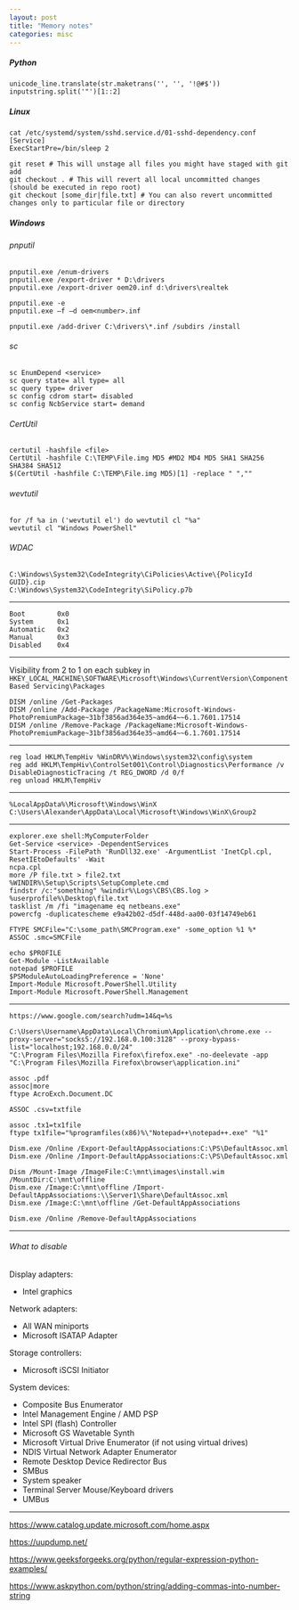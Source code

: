 ```yaml
---
layout: post
title: "Memory notes"
categories: misc
---
```

##### Python
```
unicode_line.translate(str.maketrans('', '', '!@#$'))
inputstring.split('"')[1::2]
```
##### Linux
```
cat /etc/systemd/system/sshd.service.d/01-sshd-dependency.conf
[Service]
ExecStartPre=/bin/sleep 2
```
```
git reset # This will unstage all files you might have staged with git add
git checkout . # This will revert all local uncommitted changes (should be executed in repo root)
git checkout [some_dir|file.txt] # You can also revert uncommitted changes only to particular file or directory
```
##### Windows
###### pnputil
```
pnputil.exe /enum-drivers
pnputil.exe /export-driver * D:\drivers
pnputil.exe /export-driver oem20.inf d:\drivers\realtek

pnputil.exe -e
pnputil.exe –f –d oem<number>.inf

pnputil.exe /add-driver C:\drivers\*.inf /subdirs /install
```
###### sc
```
sc EnumDepend <service>
sc query state= all type= all
sc query type= driver
sc config cdrom start= disabled
sc config NcbService start= demand

```
###### CertUtil
```
certutil -hashfile <file>
CertUtil -hashfile C:\TEMP\File.img MD5 #MD2 MD4 MD5 SHA1 SHA256 SHA384 SHA512
$(CertUtil -hashfile C:\TEMP\File.img MD5)[1] -replace " ",""
```
###### wevtutil
```
for /f %a in ('wevtutil el') do wevtutil cl "%a"
wevtutil cl "Windows PowerShell"
```
###### WDAC
```
C:\Windows\System32\CodeIntegrity\CiPolicies\Active\{PolicyId GUID}.cip
C:\Windows\System32\CodeIntegrity\SiPolicy.p7b
```
---
```
Boot        0x0
System      0x1
Automatic   0x2
Manual      0x3
Disabled    0x4
```
---
Visibility from 2 to 1 on each subkey in `HKEY_LOCAL_MACHINE\SOFTWARE\Microsoft\Windows\CurrentVersion\Component Based Servicing\Packages`
```
DISM /online /Get-Packages
DISM /online /Add-Package /PackageName:Microsoft-Windows-PhotoPremiumPackage~31bf3856ad364e35~amd64~~6.1.7601.17514
DISM /online /Remove-Package /PackageName:Microsoft-Windows-PhotoPremiumPackage~31bf3856ad364e35~amd64~~6.1.7601.17514
```
---
```
reg load HKLM\TempHiv %WinDRV%\Windows\system32\config\system
reg add HKLM\TempHiv\ControlSet001\Control\Diagnostics\Performance /v DisableDiagnosticTracing /t REG_DWORD /d 0/f
reg unload HKLM\TempHiv
```
---
```
%LocalAppData%\Microsoft\Windows\WinX
C:\Users\Alexander\AppData\Local\Microsoft\Windows\WinX\Group2
```
---
```
explorer.exe shell:MyComputerFolder
Get-Service <service> -DependentServices
Start-Process -FilePath 'RunDll32.exe' -ArgumentList 'InetCpl.cpl, ResetIEtoDefaults' -Wait
ncpa.cpl
more /P file.txt > file2.txt
%WINDIR%\Setup\Scripts\SetupComplete.cmd
findstr /c:"something" %windir%\Logs\CBS\CBS.log > %userprofile%\Desktop\file.txt
tasklist /m /fi "imagename eq netbeans.exe"
powercfg -duplicatescheme e9a42b02-d5df-448d-aa00-03f14749eb61
```
```
FTYPE SMCFile="C:\some_path\SMCProgram.exe" -some_option %1 %*
ASSOC .smc=SMCFile
```
```
echo $PROFILE
Get-Module -ListAvailable
notepad $PROFILE
$PSModuleAutoLoadingPreference = 'None'
Import-Module Microsoft.PowerShell.Utility
Import-Module Microsoft.PowerShell.Management
```
---
`https://www.google.com/search?udm=14&q=%s`
```
C:\Users\Username\AppData\Local\Chromium\Application\chrome.exe --proxy-server="socks5://192.168.0.100:3128" --proxy-bypass-list="localhost;192.168.0.0/24"
"C:\Program Files\Mozilla Firefox\firefox.exe" -no-deelevate -app "C:\Program Files\Mozilla Firefox\browser\application.ini"
```
```
assoc .pdf
assoc|more
ftype AcroExch.Document.DC

ASSOC .csv=txtfile

assoc .tx1=tx1file
ftype tx1file="%programfiles(x86)%\"Notepad++\notepad++.exe" "%1"

Dism.exe /Online /Export-DefaultAppAssociations:C:\PS\DefaultAssoc.xml
Dism.exe /Online /Import-DefaultAppAssociations:C:\PS\DefaultAssoc.xml

Dism /Mount-Image /ImageFile:C:\mnt\images\install.wim /MountDir:C:\mnt\offline
Dism.exe /Image:C:\mnt\offline /Import-DefaultAppAssociations:\\Server1\Share\DefaultAssoc.xml
Dism.exe /Image:C:\mnt\offline /Get-DefaultAppAssociations

Dism.exe /Online /Remove-DefaultAppAssociations
```
---
###### What to disable
Display adapters:
- Intel graphics

Network adapters:
- All WAN miniports
- Microsoft ISATAP Adapter

Storage controllers:
- Microsoft iSCSI Initiator

System devices:
- Composite Bus Enumerator
- Intel Management Engine / AMD PSP
- Intel SPI (flash) Controller
- Microsoft GS Wavetable Synth
- Microsoft Virtual Drive Enumerator (if not using virtual drives)
- NDIS Virtual Network Adapter Enumerator
- Remote Desktop Device Redirector Bus
- SMBus
- System speaker
- Terminal Server Mouse/Keyboard drivers
- UMBus

---
<https://www.catalog.update.microsoft.com/home.aspx>

<https://uupdump.net/>

<https://www.geeksforgeeks.org/python/regular-expression-python-examples/>

<https://www.askpython.com/python/string/adding-commas-into-number-string>
